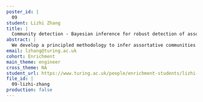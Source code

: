 ```yaml
---
poster_id: |
  09
student: Lizhi Zhang
title: |
  Community detection - Bayesian inference for robust detection of assortative structure
abstract: |
  We develop a principled methodology to infer assortative communities in networks based on a nonparametric Bayesian formulation of the planted partition model. We show that this approach succeeds in finding statistically significant assortative modules in networks, unlike alternatives such as modularity maximization, which systematically overfits both in artificial as well as in empirical examples. Our formulation is amenable to model selection procedures, which allow us to compare it to more general approaches based on the stochastic block model, and in this way reveal whether assortativity is in fact the dominating large-scale mixing pattern.
email: lzhang@turing.ac.uk
cohort: Enrichment
main_theme: engineer
cross_theme: NA
student_url: https://www.turing.ac.uk/people/enrichment-students/lizhi-zhang
file_id: |
  09-lizhi-zhang
production: false
---
```

